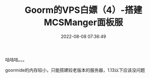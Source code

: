 ﻿---
title: Goorm的VPS白嫖（4）-搭建MCSManger面板服
tags:
  - 白嫖
  - 建站
  - 服务器
  - 干货教程
  - 热门文章
  - 推荐文章
  - goorm
categories:
  - 白嫖教程
abbrlink: 8245da27
date: 2022-08-08 07:36:49
cover: https://bu.dusays.com/2022/09/01/63103a69227fd.webp
updated: 2022-09-01 13:06:47
---

咕咕咕。。。

goormide的内存较小，只能搭建较老版本的服务器，1.13以下应该没问题
